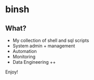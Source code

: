 # binsh

## What?
- My collection of shell and sql scripts
- System admin + management
- Automation
- Monitoring
- Data Engineering ++

Enjoy!
